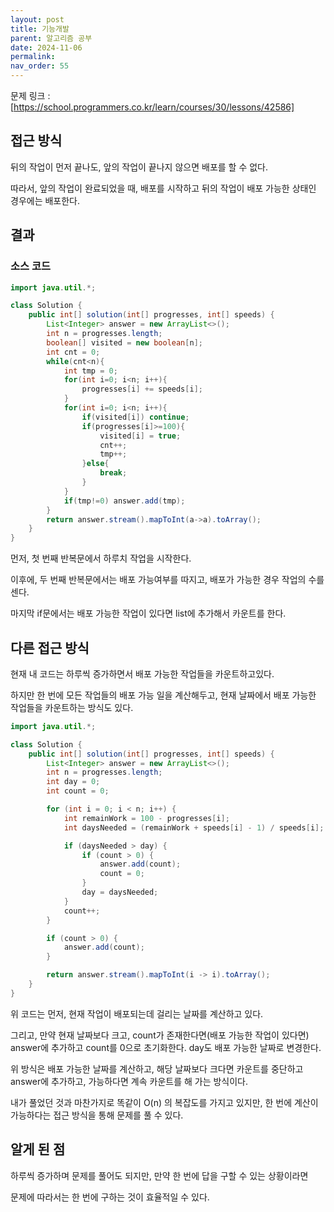 ```yaml
---
layout: post
title: 기능개발
parent: 알고리즘 공부
date: 2024-11-06
permalink:
nav_order: 55
---
```


문제 링크 : [https://school.programmers.co.kr/learn/courses/30/lessons/42586]

## 접근 방식

뒤의 작업이 먼저 끝나도, 앞의 작업이 끝나지 않으면 배포를 할 수 없다.

따라서, 앞의 작업이 완료되었을 때, 배포를 시작하고 뒤의 작업이 배포 가능한 상태인 경우에는 배포한다.

## 결과

### 소스 코드

```java
import java.util.*;

class Solution {
    public int[] solution(int[] progresses, int[] speeds) {
        List<Integer> answer = new ArrayList<>();
        int n = progresses.length;
        boolean[] visited = new boolean[n];
        int cnt = 0;
        while(cnt<n){
            int tmp = 0;
            for(int i=0; i<n; i++){
                progresses[i] += speeds[i];
            }
            for(int i=0; i<n; i++){
                if(visited[i]) continue;
                if(progresses[i]>=100){
                    visited[i] = true;
                    cnt++;
                    tmp++;
                }else{
                    break;
                }
            }
            if(tmp!=0) answer.add(tmp);
        }
        return answer.stream().mapToInt(a->a).toArray();
    }
}
```

먼저, 첫 번째 반복문에서 하루치 작업을 시작한다.

이후에, 두 번째 반복문에서는 배포 가능여부를 따지고, 배포가 가능한 경우 작업의 수를 센다.

마지막 if문에서는 배포 가능한 작업이 있다면 list에 추가해서 카운트를 한다.

## 다른 접근 방식

현재 내 코드는 하루씩 증가하면서 배포 가능한 작업들을 카운트하고있다.

하지만 한 번에 모든 작업들의 배포 가능 일을 계산해두고, 현재 날짜에서 배포 가능한 작업들을 카운트하는 방식도 있다.

```java
import java.util.*;

class Solution {
    public int[] solution(int[] progresses, int[] speeds) {
        List<Integer> answer = new ArrayList<>();
        int n = progresses.length;
        int day = 0;
        int count = 0;

        for (int i = 0; i < n; i++) {
            int remainWork = 100 - progresses[i];
            int daysNeeded = (remainWork + speeds[i] - 1) / speeds[i];

            if (daysNeeded > day) {
                if (count > 0) {
                    answer.add(count);
                    count = 0;
                }
                day = daysNeeded;
            }
            count++;
        }

        if (count > 0) {
            answer.add(count);
        }

        return answer.stream().mapToInt(i -> i).toArray();
    }
}
```

위 코드는 먼저, 현재 작업이 배포되는데 걸리는 날짜를 계산하고 있다.

그리고, 만약 현재 날짜보다 크고, count가 존재한다면(배포 가능한 작업이 있다면) answer에 추가하고 count를 0으로 초기화한다. day도 배포 가능한 날짜로 변경한다.

위 방식은 배포 가능한 날짜를 계산하고, 해당 날짜보다 크다면 카운트를 중단하고 answer에 추가하고, 가능하다면 계속 카운트를 해 가는 방식이다.

내가 풀었던 것과 마찬가지로 똑같이 O(n) 의 복잡도를 가지고 있지만, 한 번에 계산이 가능하다는 접근 방식을 통해 문제를 풀 수 있다.

## 알게 된 점

하루씩 증가하며 문제를 풀어도 되지만, 만약 한 번에 답을 구할 수 있는 상황이라면

문제에 따라서는 한 번에 구하는 것이 효율적일 수 있다.

[https://school.programmers.co.kr/learn/courses/30/lessons/42586]: https://school.programmers.co.kr/learn/courses/30/lessons/42586
